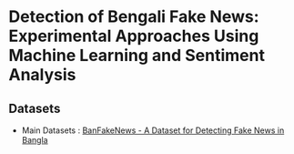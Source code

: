 # Detection of Bengali Fake News: Experimental Approaches Using Machine Learning and Sentiment Analysis
## Datasets


* Main Datasets : [BanFakeNews - A Dataset for Detecting Fake News in Bangla](https://www.kaggle.com/cryptexcode/banfakenews)

